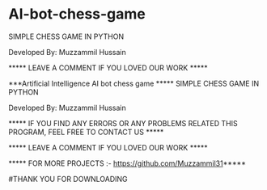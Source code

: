 # AI-bot-chess-game
SIMPLE CHESS GAME IN PYTHON


Developed By: Muzzammil Hussain



***** LEAVE A COMMENT IF YOU LOVED OUR WORK *****


***Artificial Intelligence AI bot chess game *****
SIMPLE CHESS GAME IN PYTHON


Developed By: Muzzammil Hussain


***** IF YOU FIND ANY ERRORS OR ANY PROBLEMS RELATED THIS PROGRAM, FEEL FREE TO CONTACT US *****  


***** LEAVE A COMMENT IF YOU LOVED OUR WORK *****


***** FOR MORE PROJECTS :- https://github.com/Muzzammil31*****


#THANK YOU FOR DOWNLOADING
